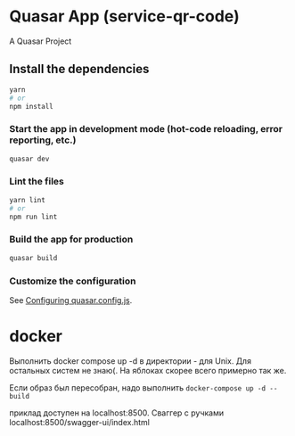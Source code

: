 # Quasar App (service-qr-code)

A Quasar Project

## Install the dependencies
```bash
yarn
# or
npm install
```

### Start the app in development mode (hot-code reloading, error reporting, etc.)
```bash
quasar dev
```


### Lint the files
```bash
yarn lint
# or
npm run lint
```



### Build the app for production
```bash
quasar build
```

### Customize the configuration
See [Configuring quasar.config.js](https://v2.quasar.dev/quasar-cli-vite/quasar-config-js).

# docker
 Выполнить docker compose up -d в директории - для Unix. Для остальных систем не знаю(. На яблоках скорее всего примерно так же. 

Если образ был пересобран, надо выполнить `docker-compose up -d --build`

приклад доступен на localhost:8500.
Сваггер с ручками 
localhost:8500/swagger-ui/index.html
